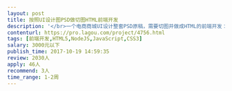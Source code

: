 ```yaml
---                
layout: post       
title: 按照UI设计图PSD做切图HTML前端开发           
description: '</br>一个电商商城UI设计整套PSD原稿，需要切图并做成HTML的前端开发：</br></br>我方提供：设计成型的电商商城UI设计图，文件格式：PSD</br></br>要求：切图等，做成完整HTML开发，以供后台程序开发使用</br>'     
contenturl: https://pro.lagou.com/project/4756.html      
tags: [前端开发,HTML5,NodeJS,JavaScript,CSS3]            
salary: 3000元以下          
publish_time: 2017-10-19 14:59:35         
review: 2030人                   
apply: 46人                   
recommend: 3人                   
time_range: 1-2周              
---                 
```

